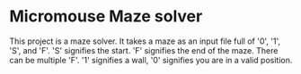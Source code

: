 # Micromouse Maze solver

This project is a maze solver. It takes a maze as an input file full
of '0', '1', 'S', and 'F'. 'S' signifies the start. 'F' signifies
the end of the maze. There can be multiple 'F'. '1' signifies a wall,
'0' signifies you are in a valid position.
